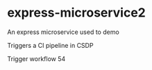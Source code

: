 # express-microservice2
An express microservice used to demo

Triggers a CI pipeline in CSDP

Trigger workflow 54

